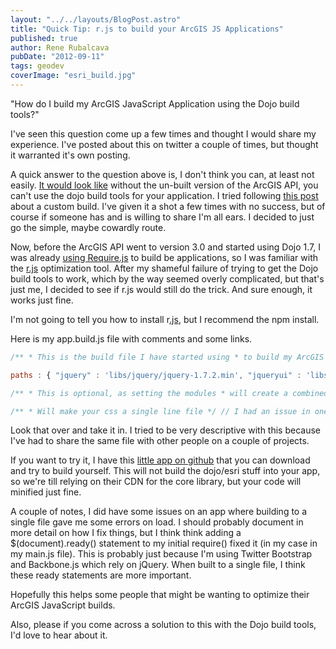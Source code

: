 ```yaml
---
layout: "../../layouts/BlogPost.astro"
title: "Quick Tip: r.js to build your ArcGIS JS Applications"
published: true
author: Rene Rubalcava
pubDate: "2012-09-11"
tags: geodev
coverImage: "esri_build.jpg"
---
```


"How do I build my ArcGIS JavaScript Application using the Dojo build tools?"

I've seen this question come up a few times and thought I would share my experience. I've posted about this on twitter a couple of times, but thought it warranted it's own posting.

A quick answer to the question above is, I don't think you can, at least not easily. [It would look like](http://forums.arcgis.com/threads/64087-Loading-Local-Esri-Modules-via-AMD) without the un-built version of the ArcGIS API, you can't use the dojo build tools for your application. I tried following [this post](http://geospatialscott.blogspot.ca/2011/06/using-dojo-build-system-to-speed-up.html) about a custom build. I've given it a shot a few times with no success, but of course if someone has and is willing to share I'm all ears. I decided to just go the simple, maybe cowardly route.

Now, before the ArcGIS API went to version 3.0 and started using Dojo 1.7, I was already [using Require.js](https://odoe.net/blog/?p=290) to build be applications, so I was familiar with the [r.js](https://github.com/jrburke/r.js/) optimization tool. After my shameful failure of trying to get the Dojo build tools to work, which by the way seemed overly complicated, but that's just me, I decided to see if r.js would still do the trick. And sure enough, it works just fine.

I'm not going to tell you how to install r[.js](https://github.com/jrburke/r.js/), but I recommend the npm install.

Here is my app.build.js file with comments and some links.

```js
/** * This is the build file I have started using * to build my ArcGIS JS API 3.0 apps, which are * based on Dojo 1.7. I used a similar build file * when I was using Require.js, so it wasn't much different. * * I tried using the Dojo Build Tools, but it just seemed * way too bloated to download the Dojo SDK, sort my files, * blah blah blah. With r.js I can use Node NPM to * npm install requirejs and just use the following command * r.js -o src/js/app.build.js * Done and done! * * This build file is meant to be used with r.js * http://requirejs.org/docs/optimization.html * * For more details on options, you can review * the sample r.js build file * https://github.com/jrburke/r.js/blob/master/build/example.build.js */ ({ appDir : "../", baseUrl : "js", dir : "../../release",

paths : { "jquery" : 'libs/jquery/jquery-1.7.2.min', "jqueryui" : 'libs/jqueryui/jquery-ui-1.8.20.custom.min', "jquery.boostrap" : 'libs/boostrap/bootstrap.min', "underscore" : 'libs/lodash/lodash.min', "backbone" : 'libs/backbone/backbone-min', /** * This is key. Since the namespaces of dojo & esri, * even dojox and dijit come from the ArcGIS CDN, use the * empty: scheme so r.js doesn't try pull in these * dependencies. * http://requirejs.org/docs/optimization.html#empty */ "dojo" : "empty: ", "esri" : "empty: ", "text" : "empty:" }, /** * r.js uses uglifyjs by default. * https://github.com/mishoo/UglifyJS/ * * If you run r.js via java, you can use google closure. * I tried to integrate closure, but java on my work * machine kept punching me in the face. Stick with uglify, * a dude on twitter told me it was faster anyway. */ optimize : "uglify", /** * This doesn't work as intended for me. * According to docs and google groups, this * should remove all combined files when * optimizing a whole project */ //removeCombined : true, /** * This option will grab all the text! calls and * place them in your optimized file to avoid * making XMLHttpRequests to load the files */ inlineText : true,

/** * This is optional, as setting the modules * will create a combined file of all dependencies * in the release folder. You get a single larger file * to load rather than multiple smaller files. * Use at your own discretion. * */ modules : [ { /** * I optimze my app file, because I use * my main file to set up my dojoConfig. * If doing a single js file optimization, * DO NOT include the dojoConfig file * to be included. It will blow you up. * Optmize the next entry point into your app. * This is optional, you don't need modules. */ name: "app" } ],

/** * Will make your css a single line file */ // I had an issue in one app where this caused some issues. Didn't track it down, but only // happened in the one app. I should look into it further. Just disable if it causes problems. optimizeCss : "standard", /** * Ewww, RegEx. It's easy though, * just include files/folders you don't want to * get exported to your release build folder. */ fileExclusionRegExp : /\\.(coffee|coffee~|js~|html~|css~|swp|rb|lnk)|sass|.sass-cache|build/ }) `
```

Look that over and take it in. I tried to be very descriptive with this because I've had to share the same file with other people on a couple of projects.

If you want to try it, I have this [little app on github](https://github.com/odoe/MapStyler) that you can download and try to build yourself. This will not build the dojo/esri stuff into your app, so we're till relying on their CDN for the core library, but your code will minified just fine.

A couple of notes, I did have some issues on an app where building to a single file gave me some errors on load. I should probably document in more detail on how I fix things, but I think think adding a $(document).ready() statement to my initial require() fixed it (in my case in my main.js file). This is probably just because I'm using Twitter Bootstrap and Backbone.js which rely on jQuery. When built to a single file, I think these ready statements are more important.

Hopefully this helps some people that might be wanting to optimize their ArcGIS JavaScript builds.

Also, please if you come across a solution to this with the Dojo build tools, I'd love to hear about it.
